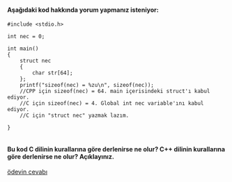 #### Aşağıdaki kod hakkında yorum yapmanız isteniyor:

```
#include <stdio.h>

int nec = 0;

int main()
{
    struct nec
    {
        char str[64];
    };
    printf("sizeof(nec) = %zu\n", sizeof(nec));
    //CPP için sizeof(nec) = 64. main içerisindeki struct'ı kabul ediyor.
    //C için sizeof(nec) = 4. Global int nec variable'ını kabul ediyor.
    //C için "struct nec" yazmak lazım.

}


```

#### Bu kod C dilinin kurallarına göre derlenirse ne olur? C++ dilinin kurallarına göre derlenirse ne olur? Açıklayınız.


[ödevin cevabı](https://vimeo.com/432180310)
